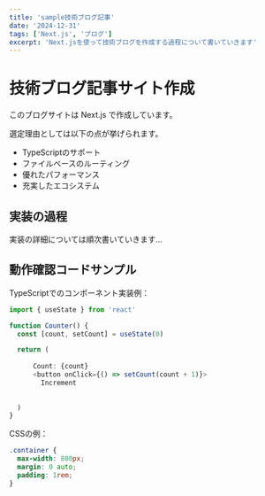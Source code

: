 ```yaml
---
title: 'sample技術ブログ記事'
date: '2024-12-31'
tags: ['Next.js', 'ブログ']
excerpt: 'Next.jsを使って技術ブログを作成する過程について書いていきます'
---
```


# 技術ブログ記事サイト作成
このブログサイトは Next.js で作成しています。

選定理由としては以下の点が挙げられます。
- TypeScriptのサポート
- ファイルベースのルーティング
- 優れたパフォーマンス
- 充実したエコシステム

## 実装の過程
実装の詳細については順次書いていきます...

## 動作確認コードサンプル
TypeScriptでのコンポーネント実装例：

```typescript
import { useState } from 'react'

function Counter() {
  const [count, setCount] = useState(0)

  return (
    
      Count: {count}
      <button onClick={() => setCount(count + 1)}>
        Increment
      
    
  )
}
```

CSSの例：

```css
.container {
  max-width: 800px;
  margin: 0 auto;
  padding: 1rem;
}
```